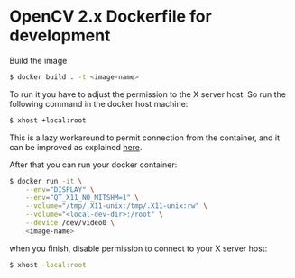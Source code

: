 # OpenCV 2.x Dockerfile for development

Build the image

```bash
$ docker build . -t <image-name>
```

To run it you have to adjust the permission to the X server host. So run the following command in the docker host machine:

```bash
$ xhost +local:root
```

This is a lazy workaround to permit connection from the container, and it can be improved as explained [here](http://wiki.ros.org/docker/Tutorials/GUI).

After that you can run your docker container:

```bash
$ docker run -it \
    --env="DISPLAY" \
    --env="QT_X11_NO_MITSHM=1" \
    --volume="/tmp/.X11-unix:/tmp/.X11-unix:rw" \
    --volume="<local-dev-dir>:/root" \
    --device /dev/video0 \
    <image-name>
```

when you finish, disable permission to connect to your X server host:

```bash
$ xhost -local:root
```
